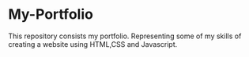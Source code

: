 # My-Portfolio
This repository consists my portfolio. Representing some of my skills of creating a  website using HTML,CSS and Javascript.
